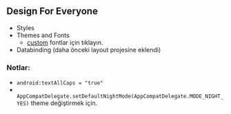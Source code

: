 ## Design For Everyone
- Styles
- Themes and Fonts
  - [custom](https://www.dafont.com/) fontlar için tıklayın.
- Databinding (daha önceki layout projesine eklendi) 

### Notlar:
- `android:textAllCaps = "true"`
- ` AppCompatDelegate.setDefaultNightMode(AppCompatDelegate.MODE_NIGHT_YES)` theme değiştirmek için.
